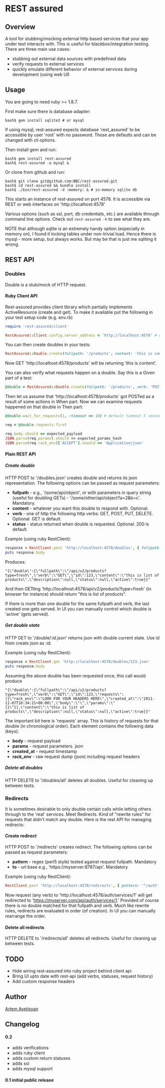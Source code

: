 # REST assured

## Overview

A tool for stubbing/mocking external http based services that your app under test interacts with. This is useful for blackbox/integration testing.
There are three main use cases:

* stubbing out external data sources with predefined data
* verify requests to external services
* quickly emulate different behavior of external services during development (using web UI)

## Usage

You are going to need ruby >= 1.8.7.

First make sure there is database adapter:

    bash$ gem install sqlite3 # or mysql

If using mysql, rest-assured expects database 'rest\_assured' to be accessible by user 'root' with no password. Those are defaults and can be changed with cli options.

Then install gem and run:

    bash$ gem install rest-assured
    bash$ rest-assured -a mysql &

Or clone from github and run:

    bash$ git clone git@github.com:BBC/rest-assured.git
    bash$ cd rest-assured && bundle install
    bash$ ./bin/rest-assured -d :memory: & # in-memory sqlite db

This starts an instance of rest-assured on port 4578. It is accessible via REST or web interfaces on 'http://localhost:4578'

Various options (such as ssl, port, db credentials, etc.) are available through command line options. Check out `rest-assured -h` to see what they are.

NOTE that although sqlite is an extremely handy option (especially in memory on), I found it locking tables under non-trivial load. Hence there is mysql - more setup, but always works. But may be that is just me sqliting it wrong.

## REST API

### Doubles

Double is a stub/mock of HTTP request.

#### Ruby Client API

Rest-assured provides client library which partially implements ActiveResource (create and get). To make it available put the following in your test setup code (e.g. env.rb)

```ruby
require 'rest-assured/client'

RestAssured::Client.config.server_address = 'http://localhost:4578' # or wherever your rest-assured is
```

You can then create doubles in your tests:

```ruby
RestAssured::Double.create(fullpath: '/products', content: 'this is content')
```

Now GET 'http://localhost:4578/products' will be returning 'this is content'.

You can also verify what requests happen on a double. Say this is a Given part of a test:

```ruby
@double = RestAssured::Double.create(fullpath: '/products', verb: 'POST')
```

Then let us assume that 'http://localhost:4578/products' got POSTed as a result of some actions in When part. Now we can examine requests happened on that double in Then part:

```ruby
@double.wait_for_requests(1, :timeout => 10) # default timeout 5 seconds

req = @double.requests.first

req.body.should == expected_payload
JSON.parse(req.params).should == expected_params_hash
JSON.parse(req.rack_env)['ACCEPT'].should == 'Application/json'
```

#### Plain REST API

 

##### Create double 
  HTTP POST to '/doubles.json' creates double and returns its json representation.
  The following options can be passed as request parameters:

  - __fullpath__ - e.g., '/some/api/object', or with parameters in query string (useful for doubling GETs) - '/some/other/api/object?a=2&b=c'. Mandatory.
  - __content__ - whatever you want this double to respond with. Optional.
  - __verb__ - one of http the following http verbs: GET, POST, PUT, DELETE. Optional. GET is default.
  - __status__ - status returned when double is requested. Optional. 200 is default.

  Example (using ruby RestClient):
  
```ruby
response = RestClient.post 'http://localhost:4578/doubles', { fullpath: '/api/v2/products?type=fresh', verb: 'GET', content: 'this is list of products', status: 200 }
puts response.body
```
  Produces:

    "{\"double\":{\"fullpath\":\"/api/v2/products?type=fresh\",\"verb\":\"GET\",\"id\":123,\"content\":\"this is list of products\",\"description\":null,\"status\":null,\"active\":true}}"

  And then GETting 'http://localhost:4578/api/v2/products?type=fresh' (in browser for instance) should return "this is list of products".

  If there is more than one double for the same fullpath and verb, the last created one gets served. In UI you can manually control which double is 'active' (gets served).

##### Get double state
  HTTP GET to '/double/:id.json' returns json with double current state. Use id from create json as :id.

  Example (using ruby RestClient):

```ruby
response = RestClient.get 'http://localhost:4578/doubles/123.json'
puts response.body
```

  Assuming the above double has been requested once, this call would produce

    "{\"double\":{\"fullpath\":\"/api/v2/products?type=fresh\",\"verb\":\"GET\",\"id\":123,\"requests\":[{\"rack_env\":\"LOOK FOR YOUR HEADERS HERE\",\"created_at\":\"2011-11-07T18:34:21+00:00\",\"body\":\"\",\"params\":\"{}\"}],\"content\":\"this is list of products\",\"description\":null,\"status\":null,\"active\":true}}"

  The important bit here is 'requests' array. This is history of requests for that double (in chronological order). Each element contains the following data (keys):
  
  - __body__ - request payload
  - __params__ - request parameters. json
  - __created_at__ - request timestamp
  - __rack_env__ - raw request dump (json) including request headers

##### Delete all doubles
  HTTP DELETE to '/doubles/all' deletes all doubles. Useful for cleaning up between tests.

### Redirects

It is sometimes desirable to only double certain calls while letting others through to the 'real' services. Meet Redirects. Kind of "rewrite rules" for requests that didn't match any double. Here is the rest API for managing redirects:

#### Create redirect
  HTTP POST to '/redirects' creates redirect.
  The following options can be passed as request parameters:

  - __pattern__ - regex (perl5 style) tested against request fullpath. Mandatory
  - __to__ - url base e.g., 'https://myserver:8787/api'. Mandatory

  Example (using ruby RestClient):

```ruby
RestClient.post 'http://localhost:4578/redirects', { pattern: '^/auth', to: 'https://myserver.com/api' }
```

  Now request (any verb) to 'http://localhost:4578/auth/services/1' will get redirected to 'https://myserver.com/api/auth/services/1.' Provided of course there is no double matched for that fullpath and verb.
  Much like rewrite rules, redirects are evaluated in order (of creation). In UI you can manually rearrange the order.

#### Delete all redirects
  HTTP DELETE to '/redirects/all' deletes all redirects. Useful for cleaning up between tests.

## TODO

* Hide wiring rest-assured into ruby project behind client api
* Bring UI upto date with rest-api (add verbs, statuses, request history)
* Add custom response headers

## Author

[Artem Avetisyan](https://github.com/artemave)

## Changelog

#### 0.2

* adds verifications
* adds ruby client
* adds custom return statuses
* adds ssl
* adds mysql support

#### 0.1 initial public release

